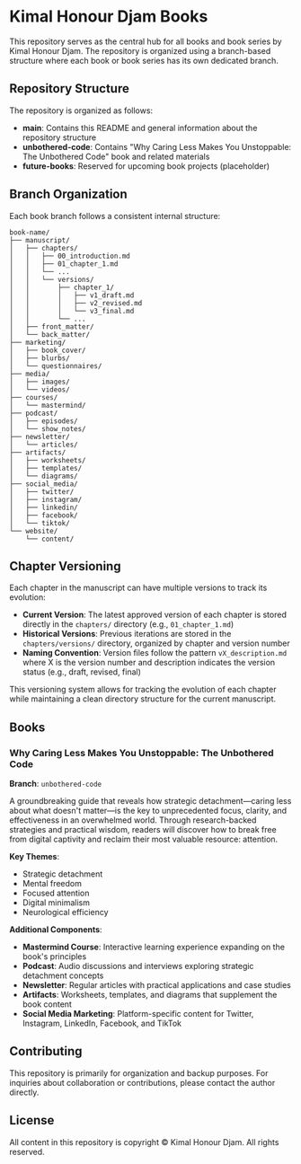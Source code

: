 # Kimal Honour Djam Books

This repository serves as the central hub for all books and book series by Kimal Honour Djam. The repository is organized using a branch-based structure where each book or book series has its own dedicated branch.

## Repository Structure

The repository is organized as follows:

- **main**: Contains this README and general information about the repository structure
- **unbothered-code**: Contains "Why Caring Less Makes You Unstoppable: The Unbothered Code" book and related materials
- **future-books**: Reserved for upcoming book projects (placeholder)

## Branch Organization

Each book branch follows a consistent internal structure:

```
book-name/
├── manuscript/
│   ├── chapters/
│   │   ├── 00_introduction.md
│   │   ├── 01_chapter_1.md
│   │   └── ...
│   │   └── versions/
│   │       ├── chapter_1/
│   │       │   ├── v1_draft.md
│   │       │   ├── v2_revised.md
│   │       │   └── v3_final.md
│   │       └── ...
│   ├── front_matter/
│   └── back_matter/
├── marketing/
│   ├── book_cover/
│   ├── blurbs/
│   └── questionnaires/
├── media/
│   ├── images/
│   └── videos/
├── courses/
│   └── mastermind/
├── podcast/
│   ├── episodes/
│   └── show_notes/
├── newsletter/
│   └── articles/
├── artifacts/
│   ├── worksheets/
│   ├── templates/
│   └── diagrams/
├── social_media/
│   ├── twitter/
│   ├── instagram/
│   ├── linkedin/
│   ├── facebook/
│   └── tiktok/
└── website/
    └── content/
```

## Chapter Versioning

Each chapter in the manuscript can have multiple versions to track its evolution:

- **Current Version**: The latest approved version of each chapter is stored directly in the `chapters/` directory (e.g., `01_chapter_1.md`)
- **Historical Versions**: Previous iterations are stored in the `chapters/versions/` directory, organized by chapter and version number
- **Naming Convention**: Version files follow the pattern `vX_description.md` where X is the version number and description indicates the version status (e.g., draft, revised, final)

This versioning system allows for tracking the evolution of each chapter while maintaining a clean directory structure for the current manuscript.

## Books

### Why Caring Less Makes You Unstoppable: The Unbothered Code

**Branch**: `unbothered-code`

A groundbreaking guide that reveals how strategic detachment—caring less about what doesn't matter—is the key to unprecedented focus, clarity, and effectiveness in an overwhelmed world. Through research-backed strategies and practical wisdom, readers will discover how to break free from digital captivity and reclaim their most valuable resource: attention.

**Key Themes**:
- Strategic detachment
- Mental freedom
- Focused attention
- Digital minimalism
- Neurological efficiency

**Additional Components**:
- **Mastermind Course**: Interactive learning experience expanding on the book's principles
- **Podcast**: Audio discussions and interviews exploring strategic detachment concepts
- **Newsletter**: Regular articles with practical applications and case studies
- **Artifacts**: Worksheets, templates, and diagrams that supplement the book content
- **Social Media Marketing**: Platform-specific content for Twitter, Instagram, LinkedIn, Facebook, and TikTok

## Contributing

This repository is primarily for organization and backup purposes. For inquiries about collaboration or contributions, please contact the author directly.

## License

All content in this repository is copyright © Kimal Honour Djam. All rights reserved.
